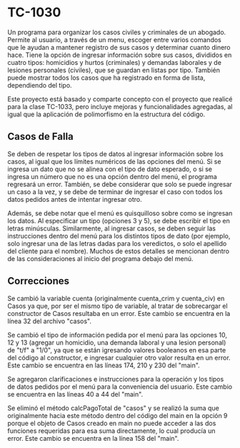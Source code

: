 # TC-1030
Un programa para organizar los casos civiles y criminales de un abogado. Permite al usuario, a través de un menu, escoger entre varios comandos que le ayudan a mantener registro de sus casos y determinar cuanto dinero hace. Tiene la opción de ingresar información sobre sus casos, divididos en cuatro tipos: homicidios y hurtos (criminales) y demandas laborales y de lesiones personales (civiles), que se guardan en listas por tipo. También puede mostrar todos los casos que ha registrado en forma de lista, dependiendo del tipo.

Este proyecto está basado y comparte concepto con el proyecto que realicé para la clase TC-1033, pero incluye mejoras y funcionalidades agregadas, al igual que la aplicación de polimorfismo en la estructura del código.  

## Casos de Falla
Se deben de respetar los tipos de datos al ingresar información sobre los casos, al igual que los límites numéricos de las opciones del menú. Si se ingresa un dato que no se alinea con el tipo de dato esperado, o si se ingresa un número que no es una opción dentro del menú, el programa regresará un error. También, se debe considerar que solo se puede ingresar un caso a la vez, y se debe de terminar de ingresar el caso con todos los datos pedidos antes de intentar ingresar otro.  

Además, se debe notar que el menú es quisquilloso sobre como se ingresan los datos. Al especificar un tipo (opciones 3 y 5), se debe escribir el tipo en letras minúsculas. Similarmente, al ingresar casos, se deben seguir las instrucciones dentro del menú para los distintos tipos de dato (por ejemplo, solo ingresar una de las letras dadas para los veredictos, o solo el apellido del cliente para el nombre). Muchos de estos detalles se mencionan dentro de las consideraciones al inicio del programa debajo del menú.

## Correcciones
Se cambió la variable cuenta (originalmente cuenta_crim y cuenta_civ) en Casos ya que, por ser el mismo tipo de variable, al tratar de sobrecargar el constructor de Casos resultaba en un error. Este cambio se encuentra en la línea 32 del archivo "casos".

Se cambió el tipo de información pedida por el menú para las opciones 10, 12 y 13 (agregar un homicidio, una demanda laboral y una lesion personal) de "t/f" a "1/0", ya que se están igresando valores booleanos en esa parte del código al constructor, e ingresar cualquier otro valor resulta en un error. Este cambio se encuentra en las líneas 174, 210 y 230 del "main". 

Se agregaron clarificaciones e instrucciones para la operación y los tipos de datos pedidos por el menú para la conveniencia del usuario. Este cambio se encuentra en las líneas 40 a 44 del "main". 

Se eliminó el método calcPagoTotal de "casos" y se realizó la suma que originalmente hacia este método dentro del código del main en la opción 9 porque el objeto de Casos creado en main no puede acceder a las dos funciones requeridas para esa suma directamente, lo cual producía un error. Este cambio se encuentra en la línea 158 del "main". 
